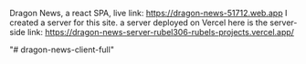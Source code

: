 Dragon News, a react SPA, live link: https://dragon-news-51712.web.app
I created a server for this site. a server deployed on Vercel here is the server-side link: https://dragon-news-server-rubel306-rubels-projects.vercel.app/

"# dragon-news-client-full" 
